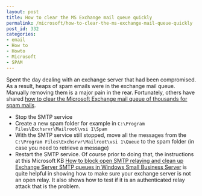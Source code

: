 ```yaml
---
layout: post
title: How to clear the MS Exchange mail queue quickly
permalink: /microsoft/how-to-clear-the-ms-exchange-mail-queue-quickly
post_id: 332
categories:
- email
- How to
- Howto
- Microsoft
- SPAM
---
```


Spent the day dealing with an exchange server that had been compromised. As a result, heaps of spam emails were in the exchange mail queue. Manually removing them is a major pain in the rear. Fortunately, others have shared [how to clear the Microsoft Exchange mail queue of thousands for spam mails](http://technicians-blog.kingcomputer.com.au/how-to-clear-exchange-queue-when-there-are-hundres-of-spam-messages/).

- Stop the SMTP service
- Create a new spam folder for example in `C:\Program Files\Exchsrvr\Mailroot\vsi 1\Spam`
- With the SMTP service still stopped, move all the messages from the `C:\Program Files\Exchsrvr\Mailroot\vsi 1\Queue` to the spam folder (in case you need to retrieve a message)
- Restart the SMTP service. Of course prior to doing that, the instructions at this Microsoft KB [How to block open SMTP relaying and clean up Exchange Server SMTP queues in Windows Small Business Server](http://support.microsoft.com/kb/324958/) is quite helpful in showing how to make sure your exchange server is not an open relay. It also shows how to test if it is an authenticated relay attack that is the problem.

